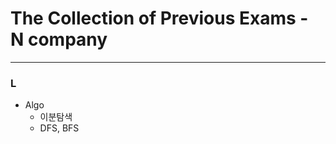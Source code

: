 # The Collection of Previous Exams - N company
---------------------

### L
- Algo
    - 이분탐색
    - DFS, BFS





 